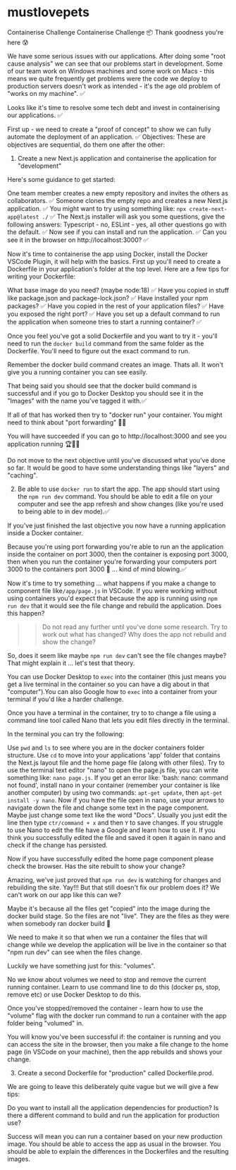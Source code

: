 # mustlovepets

Containerise Challenge
Containerise Challenge 📦
Thank goodness you're here 😰

We have some serious issues with our applications. After doing some "root cause analysis" we can see that our problems start in development. Some of our team work on Windows machines and some work on Macs - this means we quite frequently get problems were the code we deploy to production servers doesn't work as intended - it's the age old problem of "works on my machine". ✅

Looks like it's time to resolve some tech debt and invest in containerising our applications. ✅

First up - we need to create a "proof of concept" to show we can fully automate the deployment of an application. ✅
Objectives:
These are objectives are sequential, do them one after the other:

1. Create a new Next.js application and containerise the application for "development"

Here's some guidance to get started:

One team member creates a new empty repository and invites the others as collaborators. ✅
Someone clones the empty repo and creates a new Next.js application. ✅
You might want to try using something like: `npx create-next-app@latest ./` ✅
The Next.js installer will ask you some questions, give the following answers: Typescript - no, ESLint - yes, all other questions go with the default. ✅
Now see if you can install and run the application. ✅
Can you see it in the browser on http://localhost:3000? ✅

Now it's time to containerise the app using Docker, install the Docker VSCode Plugin, it will help with the basics. First up you'll need to create a Dockerfile in your application's folder at the top level. Here are a few tips for writing your Dockerfile:

What base image do you need? (maybe node:18) ✅
Have you copied in stuff like package.json and package-lock.json? ✅
Have installed your npm packages? ✅
Have you copied in the rest of your application files? ✅
Have you exposed the right port? ✅
Have you set up a default command to run the application when someone tries to start a running container? ✅

Once you feel you've got a solid Dockerfile and you want to try it - you'll need to run the `docker build` command from the same folder as the Dockerfile. You'll need to figure out the exact command to run.

Remember the docker build command creates an image. Thats all. It won't give you a running container you can see easily.

That being said you should see that the docker build command is successful and if you go to Docker Desktop you should see it in the "Images" with the name you've tagged it with.✅

If all of that has worked then try to "docker run" your container. You might need to think about "port forwarding" 👀✅

You will have succeeded if you can go to http://localhost:3000 and see you application running 🏆🙂✅

Do not move to the next objective until you've discussed what you've done so far. It would be good to have some understanding things like "layers" and "caching".

2. Be able to use `docker run` to start the app. The app should start using the `npm run dev` command. You should be able to edit a file on your computer and see the app refresh and show changes (like you're used to being able to in dev mode).✅

If you've just finished the last objective you now have a running application inside a Docker container.

Because you're using port forwarding you're able to run an the application inside the container on port 3000, then the container is exposing port 3000, then when you run the container you're forwarding your computers port 3000 to the containers port 3000 🤯 ... kind of mind blowing.✅

Now it's time to try something ... what happens if you make a change to component file like`/app/page.js` in VSCode. If you were working without using containers you'd expect that because the app is running using `npm run dev` that it would see the file change and rebuild the application. Does this happen?

> > Do not read any further until you've done some research. Try to work out what has changed? Why does the app not rebuild and show the change?

So, does it seem like maybe `npm run dev` can't see the file changes maybe?
That might explain it ... let's test that theory.

You can use Docker Desktop to `exec` into the container (this just means you get a live terminal in the container so you can have a dig about in that "computer").You can also Google how to `exec` into a container from your terminal if you'd like a harder challenge.

Once you have a terminal in the container, try to to change a file using a command line tool called Nano that lets you edit files directly in the terminal.

In the terminal you can try the following:

Use `pwd` and `ls` to see where you are in the docker containers folder structure.
Use `cd` to move into your applications 'app' folder that contains the Next.js layout file and the home page file (along with other files).
Try to use the terminal text editor "nano" to open the page.js file, you can write something like: `nano page.js`.
If you get an error like: 'bash: nano: command not found', install nano in your container (remember your container is like another computer) by using two commands: `apt-get update`, then `apt-get install -y nano`.
Now if you have the file open in nano, use your arrows to navigate down the file and change some text in the page component. Maybe just change some text like the word "Docs". Usually you just edit the line then type `ctr/command + x` and then `Y` to save changes. If you struggle to use Nano to edit the file have a Google and learn how to use it. If you think you successfully edited the file and saved it open it again in nano and check if the change has persisted.

Now if you have successfully edited the home page component please check the browser. Has the site rebuilt to show your change?

Amazing, we've just proved that `npm run dev` is watching for changes and rebuilding the site. Yay!!! But that still doesn't fix our problem does it? We can't work on our app like this can we?

Maybe it's because all the files get "copied" into the image during the docker build stage. So the files are not "live". They are the files as they were when somebody ran docker build 🤯

We need to make it so that when we run a container the files that will change while we develop the application will be live in the container so that "npm run dev" can see when the files change.

Luckily we have something just for this: "volumes".

No we know about volumes we need to stop and remove the current running container. Learn to use command line to do this (docker ps, stop, remove etc) or use Docker Desktop to do this.

Once you've stopped/removed the container - learn how to use the "volume" flag with the docker run command to run a container with the app folder being "volumed" in.

You will know you've been successful if: the container is running and you can access the site in the browser, then you make a file change to the home page (in VSCode on your machine), then the app rebuilds and shows your change.

3. Create a second Dockerfile for "production" called Dockerfile.prod.

We are going to leave this deliberately quite vague but we will give a few tips:

Do you want to install all the application dependencies for production?
Is there a different command to build and run the application for production use?

Success will mean you can run a container based on your new production image. You should be able to access the app as usual in the browser. You should be able to explain the differences in the Dockerfiles and the resulting images.
